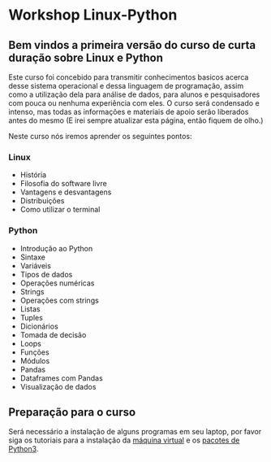 # Workshop Linux-Python

## Bem vindos a primeira versão do curso de curta duração sobre Linux e Python

Este curso foi concebido para transmitir conhecimentos basicos acerca desse sistema operacional e dessa linguagem de programação, assim como a utilização dela para análise de dados, para alunos e pesquisadores com pouca ou nenhuma experiência com eles. O curso será condensado e intenso, mas todas as informações e materiais de apoio serão liberados antes do mesmo (E irei sempre atualizar esta página, então fiquem de olho.)

Neste curso nós iremos aprender os seguintes pontos:

### Linux

- História
- Filosofia do software livre
- Vantagens e desvantagens
- Distribuições
- Como utilizar o terminal

### Python

- Introdução ao Python
- Sintaxe
- Variáveis
- Tipos de dados
- Operações numéricas
- Strings
- Operações com strings
- Listas
- Tuples
- Dicionários
- Tomada de decisão
- Loops
- Funções
- Módulos
- Pandas
- Dataframes com Pandas
- Visualização de dados

## Preparação para o curso

Será necessário a instalação de alguns programas em seu laptop, por favor siga os tutoriais para a instalação da [máquina virtual](https://github.com/brunoand/workshop-Linux-Python/wiki/Instala%C3%A7%C3%A3o-da-m%C3%A1quina-virtual) e os [pacotes de Python3](https://github.com/brunoand/workshop-Linux-Python/wiki/Instala%C3%A7%C3%A3o-de-Python-3-e-pacotes-necess%C3%A1rios!).

